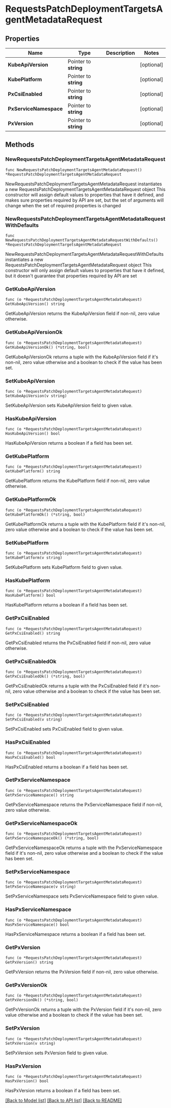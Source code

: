 # RequestsPatchDeploymentTargetsAgentMetadataRequest

## Properties

Name | Type | Description | Notes
------------ | ------------- | ------------- | -------------
**KubeApiVersion** | Pointer to **string** |  | [optional] 
**KubePlatform** | Pointer to **string** |  | [optional] 
**PxCsiEnabled** | Pointer to **string** |  | [optional] 
**PxServiceNamespace** | Pointer to **string** |  | [optional] 
**PxVersion** | Pointer to **string** |  | [optional] 

## Methods

### NewRequestsPatchDeploymentTargetsAgentMetadataRequest

`func NewRequestsPatchDeploymentTargetsAgentMetadataRequest() *RequestsPatchDeploymentTargetsAgentMetadataRequest`

NewRequestsPatchDeploymentTargetsAgentMetadataRequest instantiates a new RequestsPatchDeploymentTargetsAgentMetadataRequest object
This constructor will assign default values to properties that have it defined,
and makes sure properties required by API are set, but the set of arguments
will change when the set of required properties is changed

### NewRequestsPatchDeploymentTargetsAgentMetadataRequestWithDefaults

`func NewRequestsPatchDeploymentTargetsAgentMetadataRequestWithDefaults() *RequestsPatchDeploymentTargetsAgentMetadataRequest`

NewRequestsPatchDeploymentTargetsAgentMetadataRequestWithDefaults instantiates a new RequestsPatchDeploymentTargetsAgentMetadataRequest object
This constructor will only assign default values to properties that have it defined,
but it doesn't guarantee that properties required by API are set

### GetKubeApiVersion

`func (o *RequestsPatchDeploymentTargetsAgentMetadataRequest) GetKubeApiVersion() string`

GetKubeApiVersion returns the KubeApiVersion field if non-nil, zero value otherwise.

### GetKubeApiVersionOk

`func (o *RequestsPatchDeploymentTargetsAgentMetadataRequest) GetKubeApiVersionOk() (*string, bool)`

GetKubeApiVersionOk returns a tuple with the KubeApiVersion field if it's non-nil, zero value otherwise
and a boolean to check if the value has been set.

### SetKubeApiVersion

`func (o *RequestsPatchDeploymentTargetsAgentMetadataRequest) SetKubeApiVersion(v string)`

SetKubeApiVersion sets KubeApiVersion field to given value.

### HasKubeApiVersion

`func (o *RequestsPatchDeploymentTargetsAgentMetadataRequest) HasKubeApiVersion() bool`

HasKubeApiVersion returns a boolean if a field has been set.

### GetKubePlatform

`func (o *RequestsPatchDeploymentTargetsAgentMetadataRequest) GetKubePlatform() string`

GetKubePlatform returns the KubePlatform field if non-nil, zero value otherwise.

### GetKubePlatformOk

`func (o *RequestsPatchDeploymentTargetsAgentMetadataRequest) GetKubePlatformOk() (*string, bool)`

GetKubePlatformOk returns a tuple with the KubePlatform field if it's non-nil, zero value otherwise
and a boolean to check if the value has been set.

### SetKubePlatform

`func (o *RequestsPatchDeploymentTargetsAgentMetadataRequest) SetKubePlatform(v string)`

SetKubePlatform sets KubePlatform field to given value.

### HasKubePlatform

`func (o *RequestsPatchDeploymentTargetsAgentMetadataRequest) HasKubePlatform() bool`

HasKubePlatform returns a boolean if a field has been set.

### GetPxCsiEnabled

`func (o *RequestsPatchDeploymentTargetsAgentMetadataRequest) GetPxCsiEnabled() string`

GetPxCsiEnabled returns the PxCsiEnabled field if non-nil, zero value otherwise.

### GetPxCsiEnabledOk

`func (o *RequestsPatchDeploymentTargetsAgentMetadataRequest) GetPxCsiEnabledOk() (*string, bool)`

GetPxCsiEnabledOk returns a tuple with the PxCsiEnabled field if it's non-nil, zero value otherwise
and a boolean to check if the value has been set.

### SetPxCsiEnabled

`func (o *RequestsPatchDeploymentTargetsAgentMetadataRequest) SetPxCsiEnabled(v string)`

SetPxCsiEnabled sets PxCsiEnabled field to given value.

### HasPxCsiEnabled

`func (o *RequestsPatchDeploymentTargetsAgentMetadataRequest) HasPxCsiEnabled() bool`

HasPxCsiEnabled returns a boolean if a field has been set.

### GetPxServiceNamespace

`func (o *RequestsPatchDeploymentTargetsAgentMetadataRequest) GetPxServiceNamespace() string`

GetPxServiceNamespace returns the PxServiceNamespace field if non-nil, zero value otherwise.

### GetPxServiceNamespaceOk

`func (o *RequestsPatchDeploymentTargetsAgentMetadataRequest) GetPxServiceNamespaceOk() (*string, bool)`

GetPxServiceNamespaceOk returns a tuple with the PxServiceNamespace field if it's non-nil, zero value otherwise
and a boolean to check if the value has been set.

### SetPxServiceNamespace

`func (o *RequestsPatchDeploymentTargetsAgentMetadataRequest) SetPxServiceNamespace(v string)`

SetPxServiceNamespace sets PxServiceNamespace field to given value.

### HasPxServiceNamespace

`func (o *RequestsPatchDeploymentTargetsAgentMetadataRequest) HasPxServiceNamespace() bool`

HasPxServiceNamespace returns a boolean if a field has been set.

### GetPxVersion

`func (o *RequestsPatchDeploymentTargetsAgentMetadataRequest) GetPxVersion() string`

GetPxVersion returns the PxVersion field if non-nil, zero value otherwise.

### GetPxVersionOk

`func (o *RequestsPatchDeploymentTargetsAgentMetadataRequest) GetPxVersionOk() (*string, bool)`

GetPxVersionOk returns a tuple with the PxVersion field if it's non-nil, zero value otherwise
and a boolean to check if the value has been set.

### SetPxVersion

`func (o *RequestsPatchDeploymentTargetsAgentMetadataRequest) SetPxVersion(v string)`

SetPxVersion sets PxVersion field to given value.

### HasPxVersion

`func (o *RequestsPatchDeploymentTargetsAgentMetadataRequest) HasPxVersion() bool`

HasPxVersion returns a boolean if a field has been set.


[[Back to Model list]](../README.md#documentation-for-models) [[Back to API list]](../README.md#documentation-for-api-endpoints) [[Back to README]](../README.md)


